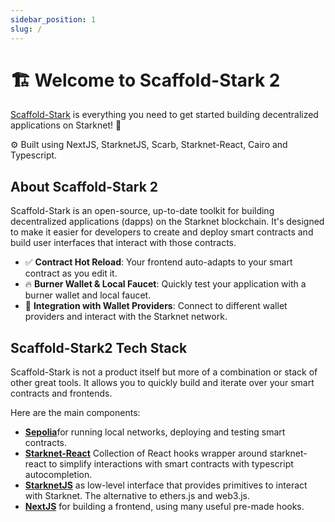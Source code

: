 ```yaml
---
sidebar_position: 1
slug: /
---
```


# 🏗 Welcome to Scaffold-Stark 2

[Scaffold-Stark](https://github.com/Quantum3-Labs/scaffold-stark-2) is everything you need to get started building decentralized applications on Starknet! 🚀

⚙️ Built using NextJS, StarknetJS, Scarb, Starknet-React, Cairo and Typescript.

## About Scaffold-Stark 2

Scaffold-Stark is an open-source, up-to-date toolkit for building decentralized applications (dapps) on the Starknet blockchain. It's designed to make it easier for developers to create and deploy smart contracts and build user interfaces that interact with those contracts.

- ✅ **Contract Hot Reload**: Your frontend auto-adapts to your smart contract as you edit it.
- 🔥 **Burner Wallet & Local Faucet**: Quickly test your application with a burner wallet and local faucet.
- 🔐 **Integration with Wallet Providers**: Connect to different wallet providers and interact with the Starknet network.

## Scaffold-Stark2 Tech Stack

Scaffold-Stark is not a product itself but more of a combination or stack of other great tools. It allows you to quickly build and iterate over your smart contracts and frontends.

Here are the main components:

- [**Sepolia**]([https://www.infura.io/faucet/sepolia])for running local networks, deploying and testing smart contracts.
- [**Starknet-React**]([https://starknet-react.com/docs/getting-started]) Collection of React hooks wrapper around starknet-react to simplify interactions with smart contracts with typescript autocompletion.
- [**StarknetJS**]([https://www.starknetjs.com/docs/guides/intro]) as low-level interface that provides primitives to interact with Starknet. The alternative to ethers.js and web3.js.
- [**NextJS**](https://nextjs.org/docs) for building a frontend, using many useful pre-made hooks.
